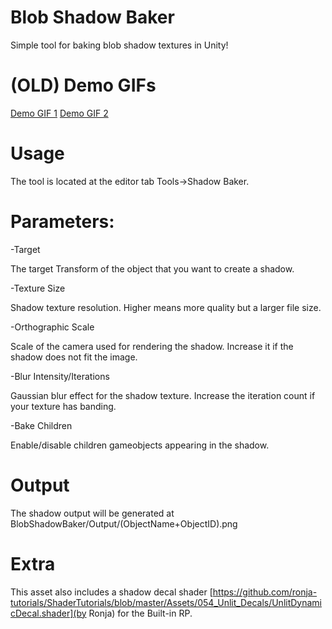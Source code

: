 # Blob Shadow Baker
 Simple tool for baking blob shadow textures in Unity!

# (OLD) Demo GIFs
 [Demo GIF 1](https://gyazo.com/5ce594c8f29729b1841618a4561612d3)
 [Demo GIF 2](https://gyazo.com/25377563c485102c4fdbdfa44dd7f5a2)
 
# Usage
The tool is located at the editor tab Tools->Shadow Baker.
 
# Parameters:
 -Target
 
 The target Transform of the object that you want to create a shadow.
 
 -Texture Size
 
 Shadow texture resolution. Higher means more quality but a larger file size.
 
 -Orthographic Scale
 
 Scale of the camera used for rendering the shadow. 
 Increase it if the shadow does not fit the image.
 
 -Blur Intensity/Iterations
 
 Gaussian blur effect for the shadow texture. Increase the iteration count if your texture has banding.
 
 -Bake Children
 
 Enable/disable children gameobjects appearing in the shadow.
 
 # Output
 The shadow output will be generated at BlobShadowBaker/Output/(ObjectName+ObjectID).png
 
 # Extra
 This asset also includes a shadow decal shader [https://github.com/ronja-tutorials/ShaderTutorials/blob/master/Assets/054_Unlit_Decals/UnlitDynamicDecal.shader](by Ronja) for the Built-in RP.
 

